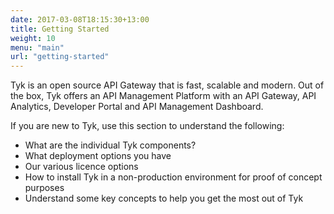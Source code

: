 ```yaml
--- 
date: 2017-03-08T18:15:30+13:00
title: Getting Started
weight: 10
menu: "main"
url: "getting-started"
---
```


Tyk is an open source API Gateway that is fast, scalable and modern. Out of the box, Tyk offers an API Management Platform with an API Gateway, API Analytics, Developer Portal and API Management Dashboard.

If you are new to Tyk, use this section to understand the following:

* What are the individual Tyk components?
*  What deployment options you have
*  Our various licence options
*  How to install Tyk in a non-production environment for proof of concept purposes
*  Understand some key concepts to help you get the most out of Tyk
